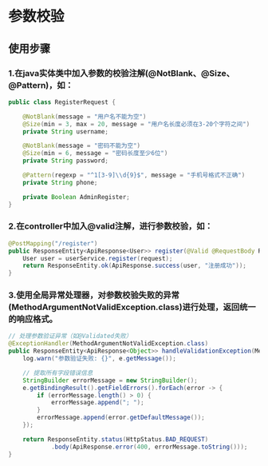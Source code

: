 # 参数校验

## 使用步骤

### 1.在java实体类中加入参数的校验注解(@NotBlank、@Size、@Pattern)，如：

```java
public class RegisterRequest {

    @NotBlank(message = "用户名不能为空")
    @Size(min = 3, max = 20, message = "用户名长度必须在3-20个字符之间")
    private String username;

    @NotBlank(message = "密码不能为空")
    @Size(min = 6, message = "密码长度至少6位")
    private String password;

    @Pattern(regexp = "^1[3-9]\\d{9}$", message = "手机号格式不正确")
    private String phone;

    private Boolean AdminRegister;
}
```

### 2.在controller中加入@valid注解，进行参数校验，如：

```java
@PostMapping("/register")
public ResponseEntity<ApiResponse<User>> register(@Valid @RequestBody RegisterRequest request) {
    User user = userService.register(request);
    return ResponseEntity.ok(ApiResponse.success(user, "注册成功"));
}
```

### 3.使用全局异常处理器，对参数校验失败的异常(MethodArgumentNotValidException.class)进行处理，返回统一的响应格式。

```java
// 处理参数验证异常（如@Validated失败）
@ExceptionHandler(MethodArgumentNotValidException.class)
public ResponseEntity<ApiResponse<Object>> handleValidationException(MethodArgumentNotValidException e) {
    log.warn("参数验证失败: {}", e.getMessage());

    // 提取所有字段错误信息
    StringBuilder errorMessage = new StringBuilder();
    e.getBindingResult().getFieldErrors().forEach(error -> {
        if (errorMessage.length() > 0) {
            errorMessage.append("; ");
        }
        errorMessage.append(error.getDefaultMessage());
    });

    return ResponseEntity.status(HttpStatus.BAD_REQUEST)
            .body(ApiResponse.error(400, errorMessage.toString()));
}
```